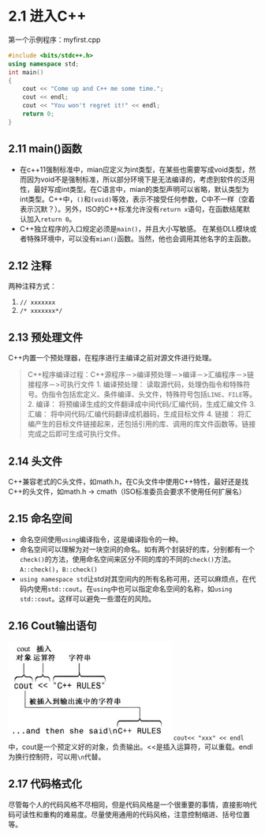 # 2.1 进入C++
第一个示例程序：myfirst.cpp
```c++
#include <bits/stdc++.h>
using namespace std;
int main()
{
    cout << "Come up and C++ me some time.";
    cout << endl;
    cout << "You won't regret it!" << endl;
    return 0;
}
```
## 2.11 main()函数
* 在c++11强制标准中，mian应定义为int类型，在某些也需要写成void类型，然而因为void不是强制标准，所以部分环境下是无法编译的，考虑到软件的泛用性，最好写成int类型。在C语言中，mian的类型声明可以省略，默认类型为int类型。C++中，`()`和`(void)`等效，表示不接受任何参数，C中不一样（空着表示沉默？）。另外，ISO的C++标准允许没有`return x`语句，在函数结尾默认加入`return 0`。
* C++独立程序的入口规定必须是`main()`，并且大小写敏感。 在某些DLL模块或者特殊环境中，可以没有`mian()`函数。当然，他也会调用其他名字的主函数。
## 2.12 注释
两种注释方式：
1. `// xxxxxxx`
2. `/* xxxxxxx*/`
## 2.13 预处理文件
C++内置一个预处理器，在程序进行主编译之前对源文件进行处理。
> C++程序编译过程：C++源程序－>编译预处理－>编译－>汇编程序－>链接程序－>可执行文件 
>     1. 编译预处理： 读取源代码，处理伪指令和特殊符号。伪指令包括宏定义、条件编译、头文件，特殊符号包括`LINE`、`FILE`等。
>     2. 编译： 将预编译生成的文件翻译成中间代码/汇编代码，生成汇编文件
>     3. 汇编： 将中间代码/汇编代码翻译成机器码，生成目标文件
>     4. 链接： 将汇编产生的目标文件链接起来，还包括引用的库、调用的库文件函数等。链接完成之后即可生成可执行文件。
## 2.14 头文件
C++兼容老式的C头文件，如math.h，在C头文件中使用C++特性，最好还是找C++的头文件，如math.h -> cmath（ISO标准委员会要求不使用任何扩展名）
## 2.15 命名空间
* 命名空间使用`using`编译指令，这是编译指令的一种。
* 命名空间可以理解为对一块空间的命名。如有两个封装好的库，分别都有一个`check()`的方法，使用命名空间来区分不同的库的不同的`check()`方法。`A::check()`，`B::check()`
* `using namespace std`让std对其空间内的所有名称可用，还可以麻烦点，在代码内使用`std::cout`。在`using`中也可以指定命名空间的名称，如`using std::cout`。这样可以避免一些潜在的风险。
## 2.16 Cout输出语句
![cout输出语句](_v_images/20191012091508072_12100.png)
`cout<< "xxx" << endl`中，cout是一个预定义好的对象，负责输出。<<是插入运算符，可以重载。endl为换行控制符，可以用`\n`代替。
## 2.17 代码格式化
尽管每个人的代码风格不尽相同，但是代码风格是一个很重要的事情，直接影响代码可读性和重构的难易度。尽量使用通用的代码风格，注意控制缩进、括号位置等。